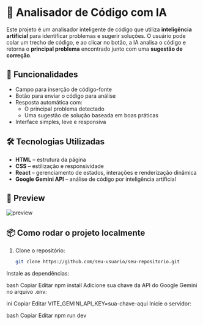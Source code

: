 # 🧠 Analisador de Código com IA

Este projeto é um analisador inteligente de código que utiliza **inteligência artificial** para identificar problemas e sugerir soluções. O usuário pode colar um trecho de código, e ao clicar no botão, a IA analisa o código e retorna o **principal problema** encontrado junto com uma **sugestão de correção**.

## 🚀 Funcionalidades

- Campo para inserção de código-fonte
- Botão para enviar o código para análise
- Resposta automática com:
  - O principal problema detectado
  - Uma sugestão de solução baseada em boas práticas
- Interface simples, leve e responsiva

## 🛠 Tecnologias Utilizadas

- **HTML** – estrutura da página
- **CSS** – estilização e responsividade
- **React** – gerenciamento de estados, interações e renderização dinâmica
- **Google Gemini API** – análise de código por inteligência artificial

## 📸 Preview

![preview](link-da-imagem-ou-gif-aqui)

## 📦 Como rodar o projeto localmente

1. Clone o repositório:
   ```bash
   git clone https://github.com/seu-usuario/seu-repositorio.git
Instale as dependências:

bash
Copiar
Editar
npm install
Adicione sua chave da API do Google Gemini no arquivo .env:

ini
Copiar
Editar
VITE_GEMINI_API_KEY=sua-chave-aqui
Inicie o servidor:

bash
Copiar
Editar
npm run dev
